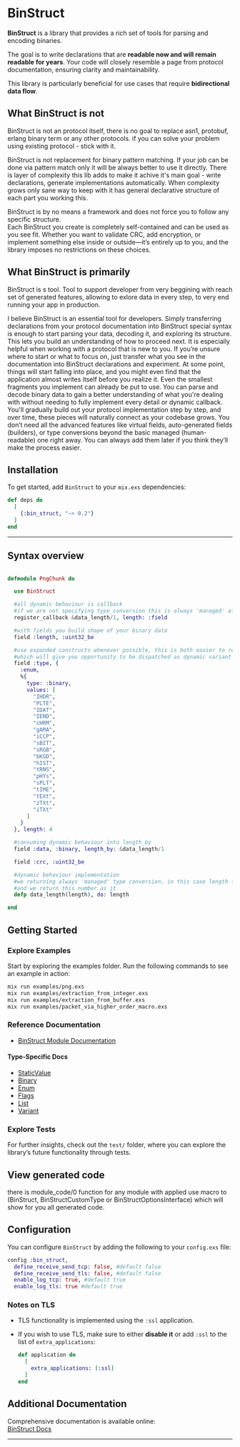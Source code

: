 # BinStruct

**BinStruct** is a library that provides a rich set of tools for parsing and encoding binaries.

The goal is to write declarations that are **readable now and will remain readable for years**. Your code will closely resemble a page from protocol documentation, ensuring clarity and maintainability.

This library is particularly beneficial for use cases that require **bidirectional data flow**.

## What BinStruct is not

BinStruct is not an protocol itself, there is no goal to replace asn1, protobuf, erlang binary term or any other protocols. if you can solve your problem using existing protocol - stick with it.

BinStruct is not replacement for binary pattern matching. If your job can be done via pattern match only it will be always better to use it directly.
There is layer of complexity this lib adds to make it achive it's main goal - write declarations, generate implementations automatically. When complexity grows only sane way to keep with it has general declarative structure of each part you working this.

BinStruct is by no means a framework and does not force you to follow any specific structure.  
Each BinStruct you create is completely self-contained and can be used as you see fit. Whether you want to validate CRC, add encryption, or implement something else inside or outside—it’s entirely up to you, and the library imposes no restrictions on these choices.

## What BinStruct is primarily

BinStruct is s tool. Tool to support developer from very beggining with reach set of generated features, allowing to exlore data in every step, to very end running your app in production.

I believe BinStruct is an essential tool for developers. Simply transferring declarations from your protocol documentation into BinStruct special syntax is enough to start parsing your data, decoding it, and exploring its structure. This lets you build an understanding of how to proceed next.
It is especially helpful when working with a protocol that is new to you. If you’re unsure where to start or what to focus on, just transfer what you see in the documentation into BinStruct declarations and experiment. At some point, things will start falling into place, and you might even find that the application almost writes itself before you realize it.
Even the smallest fragments you implement can already be put to use. You can parse and decode binary data to gain a better understanding of what you're dealing with without needing to fully implement every detail or dynamic callback. You'll gradually build out your protocol implementation step by step, and over time, these pieces will naturally connect as your codebase grows.
You don’t need all the advanced features like virtual fields, auto-generated fields (builders), or type conversions beyond the basic managed (human-readable) one right away. You can always add them later if you think they’ll make the process easier.

## Installation

To get started, add `BinStruct` to your `mix.exs` dependencies:

```elixir
def deps do
  [
    {:bin_struct, "~> 0.2"}
  ]
end
```

---

## Syntax overview

  ```elixir
  
  defmodule PngChunk do
  
    use BinStruct
  
    #all dynamic behaviour is callback
    #if we are not specifying type_conversion this is always 'managed' also known as 'human readable'
    register_callback &data_length/1, length: :field
  
    #with fields you build shape of your binary data
    field :length, :uint32_be
  
    #use expanded constructs whenever possible, this is both easier to read and will be validated at parse time
    #which will give you opportunity to be dispatched as dynamic variant later
    field :type, {
      :enum,
      %{
        type: :binary,
        values: [
          "IHDR",
          "PLTE",
          "IDAT",
          "IEND",
          "cHRM",
          "gAMA",
          "iCCP",
          "sBIT",
          "sRGB",
          "bKGD",
          "hIST",
          "tRNS",
          "pHYs",
          "sPLT",
          "tIME",
          "tEXt",
          "zTXt",
          "iTXt"
        ]
      }
    }, length: 4
  
    #consuming dynamic behaviour into length_by
    field :data, :binary, length_by: &data_length/1
  
    field :crc, :uint32_be
  
    #dynamic behaviour implementation
    #we returning always 'managed' type conversion, in this case length field will be automatically converted to elixir number
    #and we return this number as it
    defp data_length(length), do: length
  
  end
  
  ```

## Getting Started

### Explore Examples

Start by exploring the examples folder. Run the following commands to see an example in action:

```sh
mix run examples/png.exs
mix run examples/extraction_from_integer.exs
mix run examples/extraction_from_buffer.exs
mix run examples/packet_via_higher_order_macro.exs
```

### Reference Documentation

- [BinStruct Module Documentation](https://hexdocs.pm/bin_struct/BinStruct.html)

#### Type-Specific Docs

- [StaticValue](https://hexdocs.pm/bin_struct/static_value.html)
- [Binary](https://hexdocs.pm/bin_struct/binary.html)
- [Enum](https://hexdocs.pm/bin_struct/enum.html)
- [Flags](https://hexdocs.pm/bin_struct/flags.html)
- [List](https://hexdocs.pm/bin_struct/list_of.html)
- [Variant](https://hexdocs.pm/bin_struct/variant_of.html)

### Explore Tests

For further insights, check out the `test/` folder, where you can explore the library’s future functionality through tests.

## View generated code

there is module_code/0 function for any module with applied use macro to (BinStruct, BinStructCustomType or BinStructOptionsInterface)
which will show for you all generated code.

## Configuration

You can configure `BinStruct` by adding the following to your `config.exs` file:

```elixir
config :bin_struct,
  define_receive_send_tcp: false, #default false
  define_receive_send_tls: false, #default false
  enable_log_tcp: true, #default true
  enable_log_tls: true #default true
```

### Notes on TLS

- TLS functionality is implemented using the `:ssl` application.
- If you wish to use TLS, make sure to either **disable it** or add `:ssl` to the list of `extra_applications`:

  ```elixir
  def application do
    [
      extra_applications: [:ssl]
    ]
  end
  ```

## Additional Documentation

Comprehensive documentation is available online:  
[BinStruct Docs](https://hexdocs.pm/bin_struct)

---
